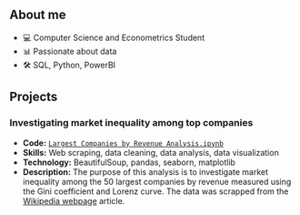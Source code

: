 ## About me
- 💻 Computer Science and Econometrics Student
- 📊 Passionate about data
- 🛠️ SQL, Python, PowerBI
## Projects
### Investigating market inequality among top companies
- **Code:** [`Largest Companies by Revenue Analysis.ipynb`](https://github.com/pjurus/Portfolio/blob/main/Projects/Python/Largest%20Companies%20by%20Revenue%20Analysis.ipynb)
- **Skills:** Web scraping, data cleaning, data analysis, data visualization
- **Technology:** BeautifulSoup, pandas, seaborn, matplotlib
- **Description:** The purpose of this analysis is to investigate market inequality among the 50 largest companies by revenue measured using the Gini coefficient and Lorenz curve. The data was scrapped from the [Wikipedia webpage](https://en.wikipedia.org/wiki/List_of_largest_companies_by_revenue) article.



